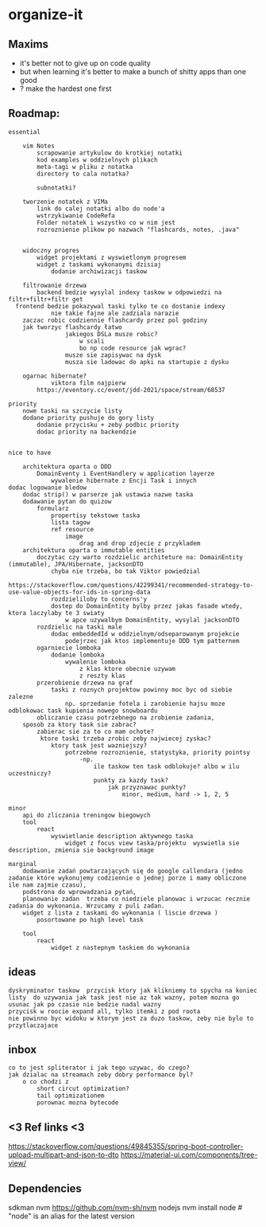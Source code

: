 # organize-it

## Maxims
- it's better not to give up on code quality
- but when learning it's better to make a bunch of shitty apps than one good
- ? make the hardest one first

## Roadmap:

	essential

		vim Notes
			scrapowanie artykulow do krotkiej notatki
			kod examples w oddzielnych plikach
			meta-tagi w pliku z notatka
			directory to cala notatka?
		
			subnotatki?

		tworzenie notatek z VIMa
			link do calej notatki albo do node'a
			wstrzykiwanie CodeRefa
			Folder notatek i wszystko co w nim jest
			rozroznienie plikow po nazwach "flashcards, notes, .java"


		widoczny progres
			widget projektami z wyswietlonym progresem
			widget z taskami wykonanymi dzisiaj
				dodanie archiwizacji taskow

		filtrowanie drzewa
			backend bedzie wysylal indexy taskow w odpowiedzi na filtr+filtr+filtr get
      frontend bedzie pokazywal taski tylko te co dostanie indexy
				nie takie fajne ale zadziala narazie
		zaczac robic codziennie flashcardy przez pol godziny
        jak tworzyc flashcardy łatwo
					jakiegos DSLa musze robic?
						w scali
						bo np code resource jak wgrac?
					musze sie zapisywac na dysk
					musza sie ladowac do apki na startupie z dysku
					
        ogarnac hibernate?
				viktora film najpierw
            https://eventory.cc/event/jdd-2021/space/stream/68537

    priority
        nowe taski na szczycie listy
        dodane priority pushuje do gory listy
            dodanie przycisku + zeby podbic priority
            dodac priority na backendzie


	nice to have

		architektura oparta o DDD
			DomainEventy i EventHandlery w application layerze
				wywalenie hibernate z Encji Task i innych
    dodac logowanie bledow
		dodac strip() w parserze jak ustawia nazwe taska
		dodawanie pytan do quizow 
			formularz
				propertisy tekstowe taska
				lista tagow
				ref resource
					image
						drag and drop zdjecie z przykladem
		architektura oparta o immutable entities
			doczytac czy warto rozdzielic architeture na: DomainEntity (immutable), JPA/Hibernate, jacksonDTO
                chyba nie trzeba, bo tak Viktor powiedzial
                    https://stackoverflow.com/questions/42299341/recommended-strategy-to-use-value-objects-for-ids-in-spring-data
				rozdzieliloby to concerns'y
				dostep do DomainEntity bylby przez jakas fasade wtedy, ktora laczylaby te 3 swiaty
					w apce uzywalbym DomainEntity, wysylal jacksonDTO
            rozdzielic na taski male
                dodac embeddedId w oddzielnym/odseparowanym projekcie
                    podejrzec jak ktos implementuje DDD tym patternem
			ogarniecie lomboka
				dodanie lomboka
					wywalenie lomboka
						z klas ktore obecnie uzywam
						z reszty klas
            przerobienie drzewa na graf
                taski z roznych projektow powinny moc byc od siebie zalezne 
                    np. sprzedanie fotela i zarobienie hajsu moze odblokowac task kupienia nowego snowboardu	
            obliczanie czasu potrzebnego na zrobienie zadania,
        sposob za ktory task sie zabrac?
            zabierac sie za to co mam ochote?
             ktore taski trzeba zrobic zeby najwiecej zyskac?
                ktory task jest wazniejszy?
                    potrzebne rozroznienie, statystyka, priority pointsy
                        -np.
                            ile taskow ten task odblokuje? albo w ilu uczestniczy? 
                            punkty za kazdy task?
                                jak przyznawac punkty?
                                    minor, medium, hard -> 1, 2, 5

    minor
        api do zliczania treningow biegowych
        tool
            react
                wyswietlanie description aktywnego taska
                    widget z focus view taska/projektu  wyswietla sie description, zmienia sie background image

    marginal
        dodawanie zadań powtarzających się do google callendara (jedno zadanie które wykonujemy codziennie o jednej porze i mamy obliczone ile nam zajmie czasu),
        podstrona do wprowadzania pytań,
        planowanie zadan  trzeba co niedziele planowac i wrzucac recznie zadania do wykonania. Wrzucamy z puli zadan.
        widget z lista z taskami do wykonania ( liscie drzewa )
            posortowane po high level task
            
        tool
            react
                widget z nastepnym taskiem do wykonania


## ideas
 	dyskryminator taskow  przycisk ktory jak klikniemy to spycha na koniec listy  do uzywania jak task jest nie az tak wazny, potem mozna go usunac jak po czasie nie bedzie nadal wazny
	przycisk w roocie expand all, tylko itemki z pod roota
	nie powinno byc widoku w ktorym jest za duzo taskow, zeby nie bylo to przytlaczajace

## inbox
    co to jest spliterator i jak tego uzywac, do czego?
    jak dzialac na streamach zeby dobry performance byl?
        o co chodzi z 
            short circut optimization?
            tail optimizationem
            porownac mozna bytecode





## <3 Ref links <3
https://stackoverflow.com/questions/49845355/spring-boot-controller-upload-multipart-and-json-to-dto
https://material-ui.com/components/tree-view/

## Dependencies
sdkman
nvm
https://github.com/nvm-sh/nvm
nodejs
nvm install node # "node" is an alias for the latest version
